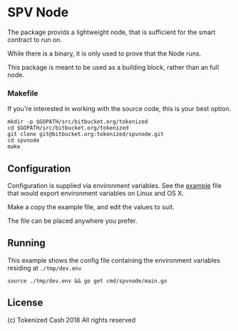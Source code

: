 # SPV Node

The package provids a lightweight node, that is sufficient for the
smart contract to run on.

While there is a binary, it is only used to prove that the Node runs.

This package is meant to be used as a building block, rather than an full
node.


### Makefile

If you're interested in working with the source code, this is your best option.

```
mkdir -p $GOPATH/src/bitbucket.org/tokenized
cd $GOPATH/src/bitbucket.org/tokenized
git clone git@bitbucket.org:tokenized/spvnode.git
cd spvnode
make
```


## Configuration

Configuration is supplied via environment variables. See the
[example](conf/dev.env.example) file that would export environment variables
on Linux and OS X.

Make a copy the example file, and edit the values to suit.

The file can be placed anywhere you prefer.


## Running

This example shows the config file containing the environment variables
residing at `./tmp/dev.env`

```
source ./tmp/dev.env && go get cmd/spvnode/main.go
```

## License

(c) Tokenized Cash 2018 All rights reserved
